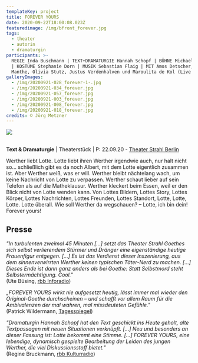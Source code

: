 ```yaml
---
templateKey: project
title: FOREVER YOURS
date: 2020-09-22T18:00:08.023Z
featuredimage: /img/bfront_forever.jpg
tags:
  - theater
  - autorin
  - dramaturgin
participants: >-
  REGIE Inda Buschmann | TEXT+DRAMATURGIE Hannah Schopf | BÜHNE Michael Ottopal
  | KOSTÜME Stephanie Dorn | MUSIK Sebastian Flaig | MIT Amos Detscher, Natascha
  Manthe, Olivia Stutz, Justus Verdenhalven und Maroulita de Kol (Live Musik)
galleryImages:
  - /img/20200921-028_forever-1-.jpg
  - /img/20200921-034_forever.jpg
  - /img/20200921-057_forever.jpg
  - /img/20200921-003_forever.jpg
  - /img/20200921-008_forever.jpg
  - /img/20200921-018_forever.jpg
credits: © Jörg Metzner
---
```

![](/img/20200921-041_forever.jpg)

\
**Text & Dramaturgie** | Theaterstück | P: 22.09.20 - [Theater Strahl Berlin](https://www.theater-strahl.de/stuecke/forever-yours/)

Werther liebt Lotte. Lotte liebt ihren Werther irgendwie auch, nur halt nicht so… schließlich gibt es da noch Albert, mit dem Lotte eigentlich zusammen ist. Aber Werther weiß, was er will. Werther bleibt nächtelang wach, um keine Nachricht von Lotte zu verpassen. Werther schaut lieber auf sein Telefon als auf die Matheklausur. Werther kleckert beim Essen, weil er den Blick nicht von Lotte wenden kann. Von Lottes Bildern, Lottes Story, Lottes Körper, Lottes Nachrichten, Lottes Freunden, Lottes Standort, Lotte, Lotte, Lotte. Lotte überall. Wie soll Werther da wegschauen? – Lotte, ich bin dein! Forever yours!

## Presse

_"In turbulenten zweimal 45 Minuten \[...] setzt das Theater Strahl Goethes sich selbst verlierendem Stürmer und Dränger eine eigenständige heutige Frauenfigur entgegen. \[...] Es ist das Verdienst dieser Inszenierung, aus dem sinnenverwirrten Werther keinen typischen Täter-Nerd zu machen. \[...] Dieses Ende ist dann ganz anders als bei Goethe: Statt Selbstmord steht Selbstermächtigung. Cool."_\
(Ute Büsing, [rbb Inforadio](https://www.rbb24.de/kultur/beitrag/2020/09/forever-yours-werther-theater-strahl-kritik.html))

_„FOREVER YOURS wirkt nie aufgesetzt heutig, lässt immer mal wieder den Original-Goethe durchscheinen – und schafft vor allem Raum für die Ambivalenzen der mal wahren, mal missdeuteten Gefühle."_\
(Patrick Wildermann, [Tagesspiegel](https://www.tagesspiegel.de/kultur/ein-klassiker-als-creep-goethes-werther-wird-in-forever-yours-zum-stalker/26212440.html))

_"Dramaturgin Hannah Schopf hat den Text geschickt ins Heute geholt, alte Textpassagen mit neuen Situationen verknüpft. \[...] Neu und besonders an dieser Fassung ist: Lotte bekommt eine Stimme. \[...] FOREVER YOURS, eine lebendige, dynamisch gespielte Bearbeitung der Leiden des jungen Werther, die viel Diskussionsstoff bietet."_\
(Regine Bruckmann, [rbb Kulturradio](https://www.rbb-online.de/rbbkultur/radio/programm/schema/sendungen/der_tag/archiv/20200921_1605/kultur_aktuell_1810.html#top))

